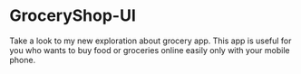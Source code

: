 # GroceryShop-UI
Take a look to my new exploration about grocery app. This app is useful for you who wants to buy food or groceries online easily only with your mobile phone.
